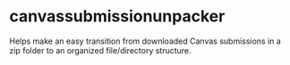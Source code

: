 # canvassubmissionunpacker
Helps make an easy transition from downloaded Canvas submissions in a zip folder to an organized file/directory structure.
